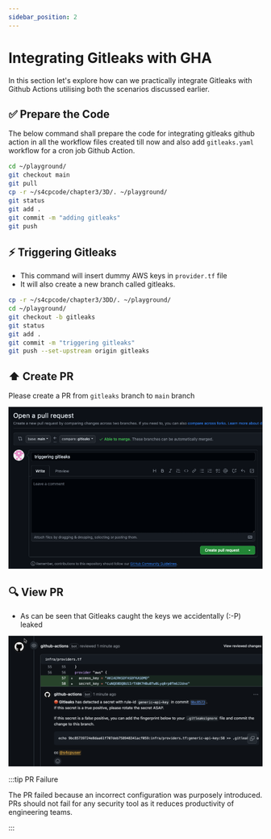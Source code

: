 ```yaml
---
sidebar_position: 2
---
```


# Integrating Gitleaks with GHA

In this section let's explore how can we practically integrate Gitleaks with Github Actions utilising both the scenarios discussed earlier.

## ✅ Prepare the Code

The below command shall prepare the code for integrating gitleaks github action in all the workflow files created till now and also add `gitleaks.yaml` workflow for a cron job Github Action.

```bash
cd ~/playground/
git checkout main
git pull
cp -r ~/s4cpcode/chapter3/3D/. ~/playground/
git status
git add .
git commit -m "adding gitleaks"
git push
```

## ⚡ Triggering Gitleaks

- This command will insert dummy AWS keys in `provider.tf` file
- It will also create a new branch called gitleaks.

```bash
cp -r ~/s4cpcode/chapter3/3DD/. ~/playground/
cd ~/playground/
git checkout -b gitleaks
git status
git add .
git commit -m "triggering gitleaks"
git push --set-upstream origin gitleaks
```

## ⬆️ Create PR

Please create a PR from `gitleaks` branch to `main` branch

![](img/3C_1.png)

## 🔍 View PR

- As can be seen that Gitleaks caught the keys we accidentally (:-P) leaked

![](img/gitleaks_detection.png)

:::tip PR Failure

The PR failed because an incorrect configuration was purposely introduced. PRs should not fail for any security tool as it reduces productivity of engineering teams.

:::

